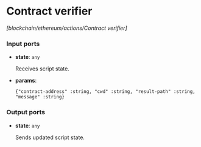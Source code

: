 # Contract verifier

_[blockchain/ethereum/actions/Contract verifier]_

### Input ports

* __state__: ` any `

    Receives script state.<br>


* __params__: 
    ```
    {"contract-address" :string, "cwd" :string, "result-path" :string, "message" :string}
    ```

### Output ports

* __state__: ` any `

    Sends updated script state.<br>

